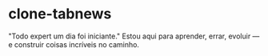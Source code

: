 # clone-tabnews
"Todo expert um dia foi iniciante." Estou aqui para aprender, errar, evoluir — e construir coisas incríveis no caminho.
